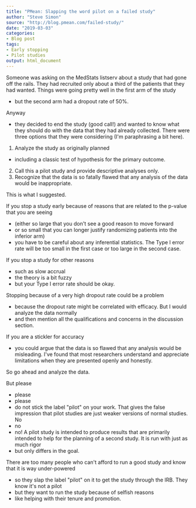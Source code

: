 ```yaml
---
title: "PMean: Slapping the word pilot on a failed study"
author: "Steve Simon"
source: "http://blog.pmean.com/failed-study/"
date: "2019-03-03"
categories:
- Blog post
tags:
- Early stopping
- Pilot studies
output: html_document
---
```


Someone was asking on the MedStats listserv about a study that had gone
off the rails. They had recruited only about a third of the patients
that they had wanted. Things were going pretty well in the first arm of
the study
- but the second arm had a dropout rate of 50%.

Anyway
- they decided to end the study (good call!) and wanted to know
what they should do with the data that they had already collected. There
were three options that they were considering (I'm paraphrasing a bit
here).

1.  Analyze the study as originally planned
- including a classic test of
    hypothesis for the primary outcome.
2.  Call this a pilot study and provide descriptive analyses only.
3.  Recognize that the data is so fatally flawed that any analysis of
    the data would be inappropriate.

This is what I suggested.

<!---More--->

If you stop a study early because of reasons that are related to the
p-value that you are seeing
- (either so large that you don't see a good
reason to move forward
- or so small that you can longer justify
randomizing patients into the inferior arm)
- you have to be careful
about any inferential statistics. The Type I error rate will be too
small in the first case or too large in the second case.

If you stop a study for other reasons
- such as slow accrual
- the theory
is a bit fuzzy
- but your Type I error rate should be okay.

Stopping because of a very high dropout rate could be a problem
- because
the dropout rate might be correlated with efficacy. But I would analyze
the data normally
- and then mention all the qualifications and concerns
in the discussion section.

If you are a stickler for accuracy
- you could argue that the data is so
flawed that any analysis would be misleading. I've found that most
researchers understand and appreciate limitations when they are
presented openly and honestly.

So go ahead and analyze the data.

But please
- please
- please
- do not stick the label "pilot" on your work.
That gives the false impression that pilot studies are just weaker
versions of normal studies. No
- no
- no! A pilot study is intended to
produce results that are primarily intended to help for the planning of
a second study. It is run with just as much rigor
- but only differs in
the goal.

There are too many people who can't afford to run a good study and know
that it is way under-powered
- so they slap the label "pilot" on it to
get the study through the IRB. They know it's not a pilot
- but they want
to run the study because of selfish reasons
- like helping with their
tenure and promotion.




